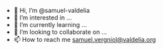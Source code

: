 - 👋 Hi, I’m @samuel-valdelia
- 👀 I’m interested in ...
- 🌱 I’m currently learning ...
- 💞️ I’m looking to collaborate on ...
- 📫 How to reach me samuel.vergniol@valdelia.org

<!---
samuel-valdelia/samuel-valdelia is a ✨ special ✨ repository because its `README.md` (this file) appears on your GitHub profile.
You can click the Preview link to take a look at your changes.
--->
